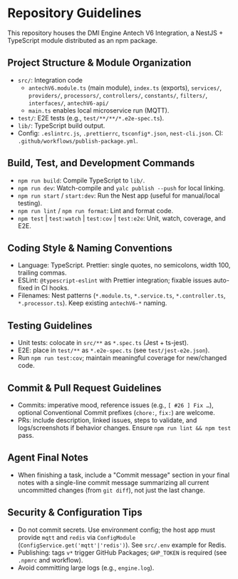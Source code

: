 # Repository Guidelines

This repository houses the DMI Engine Antech V6 Integration, a NestJS + TypeScript module distributed as an npm package.

## Project Structure & Module Organization
- `src/`: Integration code
  - `antechV6.module.ts` (main module), `index.ts` (exports), `services/`, `providers/`, `processors/`, `controllers/`, `constants/`, `filters/`, `interfaces/`, `antechV6-api/`
  - `main.ts` enables local microservice run (MQTT).
- `test/`: E2E tests (e.g., `test/**/**/*.e2e-spec.ts`).
- `lib/`: TypeScript build output.
- Config: `.eslintrc.js`, `.prettierrc`, `tsconfig*.json`, `nest-cli.json`. CI: `.github/workflows/publish-package.yml`.

## Build, Test, and Development Commands
- `npm run build`: Compile TypeScript to `lib/`.
- `npm run dev`: Watch-compile and `yalc publish --push` for local linking.
- `npm run start` / `start:dev`: Run the Nest app (useful for manual/local testing).
- `npm run lint` / `npm run format`: Lint and format code.
- `npm test` | `test:watch` | `test:cov` | `test:e2e`: Unit, watch, coverage, and E2E.

## Coding Style & Naming Conventions
- Language: TypeScript. Prettier: single quotes, no semicolons, width 100, trailing commas.
- ESLint: `@typescript-eslint` with Prettier integration; fixable issues auto-fixed in CI hooks.
- Filenames: Nest patterns (`*.module.ts`, `*.service.ts`, `*.controller.ts`, `*.processor.ts`). Keep existing `antechV6-*` naming.

## Testing Guidelines
- Unit tests: colocate in `src/**` as `*.spec.ts` (Jest + ts-jest).
- E2E: place in `test/**` as `*.e2e-spec.ts` (see `test/jest-e2e.json`).
- Run `npm run test:cov`; maintain meaningful coverage for new/changed code.

## Commit & Pull Request Guidelines
- Commits: imperative mood, reference issues (e.g., `[ #26 ] Fix …`), optional Conventional Commit prefixes (`chore:`, `fix:`) are welcome.
- PRs: include description, linked issues, steps to validate, and logs/screenshots if behavior changes. Ensure `npm run lint && npm test` pass.

## Agent Final Notes
- When finishing a task, include a "Commit message" section in your final notes with a single-line commit message summarizing all current uncommitted changes (from `git diff`), not just the last change.

## Security & Configuration Tips
- Do not commit secrets. Use environment config; the host app must provide `mqtt` and `redis` via `ConfigModule` (`ConfigService.get('mqtt'|'redis')`). See `src/.env` example for Redis.
- Publishing: tags `v*` trigger GitHub Packages; `GHP_TOKEN` is required (see `.npmrc` and workflow).
- Avoid committing large logs (e.g., `engine.log`).

